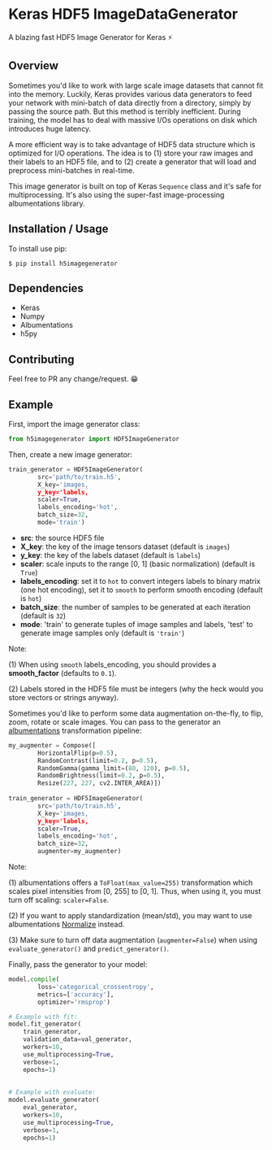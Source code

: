 Keras HDF5 ImageDataGenerator
===============================

A blazing fast HDF5 Image Generator for Keras :zap:

Overview
--------

Sometimes you'd like to work with large scale image datasets that cannot fit into the memory. Luckily, Keras provides various data generators to feed your network with mini-batch of data directly from a directory, simply by passing the source path. But this method is terribly inefficient. During training, the model has to deal with massive I/Os operations on disk which introduces huge latency.

A more efficient way is to take advantage of HDF5 data structure which is optimized for I/O operations. The idea is to (1) store your raw images and their labels to an HDF5 file, and to (2) create a generator that will load and preprocess mini-batches in real-time.

This image generator is built on top of Keras `Sequence` class and it's safe for multiprocessing. It's also using the super-fast image-processing albumentations library.

Installation / Usage
--------------------

To install use pip:

    $ pip install h5imagegenerator
    
Dependencies
------------
* Keras
* Numpy
* Albumentations
* h5py
    
Contributing
------------

Feel free to PR any change/request. :grin:

Example
-------

First, import the image generator class:

```python
from h5imagegenerator import HDF5ImageGenerator
```

Then, create a new image generator:

```python
train_generator = HDF5ImageGenerator(
        src='path/to/train.h5',
        X_key='images,
        y_key='labels,
        scaler=True,
        labels_encoding='hot',
        batch_size=32,
        mode='train')
```

* **src**: the source HDF5 file
* **X_key**: the key of the image tensors dataset (default is `images`)
* **y_key**: the key of the labels dataset (default is `labels`)
* **scaler**: scale inputs to the range [0, 1] (basic normalization) (default is `True`)
* **labels_encoding**: set it to `hot` to convert integers labels to binary matrix (one hot encoding),
set it to `smooth` to perform smooth encoding (default is `hot`)
* **batch_size**: the number of samples to be generated at each iteration (default is `32`)
* **mode**: 'train' to generate tuples of image samples and labels, 'test' to generate image samples only (default is `'train'`)

Note: 

(1) When using `smooth` labels_encoding, you should provides a **smooth_factor** (defaults to `0.1`).

(2) Labels stored in the HDF5 file must be integers (why the heck would you store vectors or strings anyway).

Sometimes you'd like to perform some data augmentation on-the-fly, to flip, zoom, rotate or scale images. You can pass to the generator an [albumentations](https://github.com/albumentations-team/albumentations) transformation pipeline:

```python
my_augmenter = Compose([
        HorizontalFlip(p=0.5),
        RandomContrast(limit=0.2, p=0.5),
        RandomGamma(gamma_limit=(80, 120), p=0.5),
        RandomBrightness(limit=0.2, p=0.5),
        Resize(227, 227, cv2.INTER_AREA)])
    
train_generator = HDF5ImageGenerator(
        src='path/to/train.h5',
        X_key='images,
        y_key='labels,
        scaler=True,
        labels_encoding='hot',
        batch_size=32,
        augmenter=my_augmenter)
```

Note:

(1) albumentations offers a `ToFloat(max_value=255)` transformation which scales pixel intensities from [0, 255] to [0, 1]. Thus, when using it, you must turn off scaling: `scaler=False`.

(2) If you want to apply standardization (mean/std), you may want to use albumentations [Normalize](https://albumentations.readthedocs.io/en/latest/api/augmentations.html#albumentations.augmentations.transforms.Normalize) instead.

(3) Make sure to turn off data augmentation (`augmenter=False`) when using `evaluate_generator()` and `predict_generator()`.

Finally, pass the generator to your model:

```python
model.compile(
        loss='categorical_crossentropy',
        metrics=['accuracy'],
        optimizer='rmsprop')

# Example with fit:
model.fit_generator(
    train_generator,
    validation_data=val_generator,
    workers=10,
    use_multiprocessing=True,
    verbose=1,
    epochs=1)
    
    
# Example with evaluate:
model.evaluate_generator(
    eval_generator,
    workers=10,
    use_multiprocessing=True,
    verbose=1,
    epochs=1)
```
